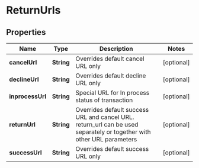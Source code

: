 
# ReturnUrls

## Properties
Name | Type | Description | Notes
------------ | ------------- | ------------- | -------------
**cancelUrl** | **String** | Overrides default cancel URL only |  [optional]
**declineUrl** | **String** | Overrides default decline URL only |  [optional]
**inprocessUrl** | **String** | Special URL for In process status of transaction |  [optional]
**returnUrl** | **String** | Overrides default success URL and cancel URL. return_url can be used separately or together with other URL parameters |  [optional]
**successUrl** | **String** | Overrides default success URL only |  [optional]



